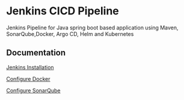 
# Jenkins CICD Pipeline

Jenkins Pipeline for Java spring boot based application using Maven, SonarQube,Docker, Argo CD, Helm and Kubernetes

## Documentation

[Jenkins Installation](https://github.com/mahesh430/cicd-pipeline/blob/main/jenkins-installation.md)

[Configure Docker](https://github.com/mahesh430/cicd-pipeline/blob/main/docker-configuration.md)

[Configure SonarQube](https://github.com/mahesh430/cicd-pipeline/blob/main/sonarqube-configuration.md)

